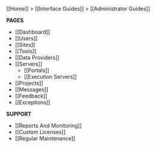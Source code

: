 [[Home]] > [[Interface Guides]] > [[Administrator Guides]]

**PAGES**

* [[Dashboard]]
* [[Users]]
* [[Sites]]
* [[Tools]]
* [[Data Providers]]
* [[Servers]]
  * [[Portals]]
  * [[Execution Servers]]
* [[Projects]]
* [[Messages]]
* [[Feedback]]
* [[Exceptions]]

**SUPPORT**

* [[Reports And Monitoring]]
* [[Custom Licenses]]
* [[Regular Maintenance]]

